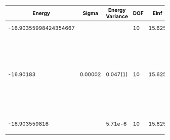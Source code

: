 | Energy                | Sigma   | Energy Variance | DOF | Einf   | Method                                                       | Reference |
|-----------------------|---------|-----------------|-----|--------|--------------------------------------------------------------|-----------|
| -16.90355998424354667 |         |                 | 10  | 15.625 | Exact diagonalization                                        | [code](https://github.com/varbench/methods/blob/main/scripts/Hubbard/square_16_P_5_10/ed_lattice_symmetries.sh) |
| -16.90183             | 0.00002 | 0.047(1)        | 10  | 15.625 | VMC Hidden Fermion Determinant State Ansatz (N_hidden = 10. Single hidden layer fully connected net with alpha = 64). C4 and K = 0 projections | [paper](https://www.pnas.org/doi/full/10.1073/pnas.2122059119)  |
| -16.903559816         |         | 5.71e-6         | 10  | 15.625 | DMRG (MaxBondDim = 7000)                                     | [code](https://github.com/varbench/methods/blob/main/programs/dmrg_itensors_hubbard/square_16_P_5_10.jl) |
